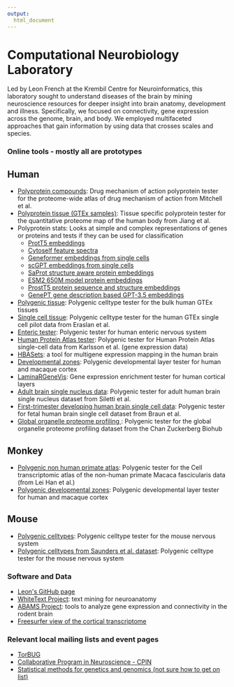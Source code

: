 ```yaml
---
output:
  html_document
---
```



# Computational Neurobiology Laboratory

Led by Leon French at the Krembil Centre for Neuroinformatics, this laboratory sought to understand diseases of the brain by mining neuroscience resources for deeper insight into brain anatomy, development and illness. Specifically, we focused on connectivity, gene expression across the genome, brain, and body. We employed multifaceted approaches that gain information by using data that crosses scales and species. 

### Online tools - mostly all are prototypes

## Human
* [Polyprotein compounds](https://poly-brain.shinyapps.io/polyprotein_drugs/): Drug mechanism of action polyprotein tester for the proteome-wide atlas of drug mechanism of action from Mitchell et al.
* [Polyprotein tissue (GTEx samples)](https://poly-brain.shinyapps.io/polyprotein_atlas/): Tissue specific polyprotein tester for the quantitative proteome map of the human body from Jiang et al.
* Polyprotein stats: Looks at simple and complex representations of genes or proteins and tests if they can be used for classification 
  * [ProtT5 embeddings](https://share.streamlit.io/leonfrench/polyprotein_stats/main/protein_embeddings_app.py) 
  * [Cytoself feature spectra](https://leonfrench-polyprotein-stats-protein-embeddings-app-czi--bys9gy.streamlitapp.com/)
  * [Geneformer embeddings from single cells](https://leonfrench-polyprotein-stats-protein-embeddings-app-gene-ng4s05.streamlit.app/)
  * [scGPT embeddings from single cells](https://probe-scgpt-gene-embeddings.streamlit.app/)
  * [SaProt structure aware protein embeddings](https://saprot-embeddings.streamlit.app/)
  * [ESM2 650M model protein embeddings](https://esm2-650m-embeddings.streamlit.app/)
  * [ProstT5 protein sequence and structure embeddings](https://prostt5-embeddings.streamlit.app/)
  * [GenePT gene description based GPT-3.5 embeddings](https://gene-pt-embeddings.streamlit.app/)
* [Polygenic tissue](https://derekhoward.shinyapps.io/gtex_enrichment/): Polygenic celltype tester for the bulk human GTEx tissues
* [Single cell tissue](https://polygenic.shinyapps.io/polygenic_gtex_single_cell/): Polygenic celltype tester for the human GTEx single cell pilot data from Eraslan et al.
* [Enteric tester](https://derekhoward.shinyapps.io/enteric_enrichment/): Polygenic tester for human enteric nervous system
* [Human Protein Atlas tester](https://polygenic.shinyapps.io/polygenic_singlecell_from_hpa/): Polygenic tester for Human Protein Atlas single-cell data from Karlsson et al. (gene expression data)
* [HBASets](https://hbaset.msl.ubc.ca/): a tool for multigene expression mapping in the human brain
* [Developmental zones](https://brain.shinyapps.io/polygenic_layers/): Polygenic developmental layer tester for human and macaque cortex
* [LaminaRGeneVis](https://ethanhkim.shinyapps.io/transcriptome_app/): Gene expression enrichment tester for human cortical layers
* [Adult brain single nucleus data](https://poly-brain.shinyapps.io/polygenic_snrna_from_siletti_et_al/): Polygenic tester for adult human brain single nucleus dataset from Siletti et al.
* [First-trimester developing human brain single cell data](https://poly-brain.shinyapps.io/polygenic_snrna_from_braun_et_al/): Polygenic tester for fetal human brain single cell dataset from Braun et al.
* [Global organelle proteome profiling
](https://poly-brain.shinyapps.io/polygenic_organelles/): Polygenic tester for the global organelle proteome profiling dataset from the Chan Zuckerberg Biohub


## Monkey
* [Polygenic non human primate atlas](https://polygenic.shinyapps.io/nhpca_polygenic/): Polygenic tester for the Cell transcriptomic atlas of the non-human primate Macaca fascicularis data (from Lei Han et al.)
* [Polygenic developmental zones](https://brain.shinyapps.io/polygenic_layers/): Polygenic developmental layer tester for human and macaque cortex


## Mouse

* [Polygenic celltypes](https://brain.shinyapps.io/polygenic_celltypes/): Polygenic celltype tester for the mouse nervous system
* [Polygenic celltypes from Saunders et al. dataset](https://brain.shinyapps.io/polygenicsaunderssinglecell/): Polygenic celltype tester for the mouse nervous system

### Software and Data

* [Leon's GitHub page](https://github.com/leonfrench)
* [WhiteText Project](http://www.chibi.ubc.ca/WhiteText/): text mining for neuroanatomy
* [ABAMS Project](https://github.com/leonfrench/ABAMS/tree/master/BAMSandAllen): tools to analyze gene expression and connectivity in the rodent brain
* [Freesurfer view of the cortical transcriptome](http://figshare.com/articles/A_FreeSurfer_view_of_the_cortical_transcriptome_generated_from_the_Allen_Human_Brain_Atlas/1439749)

### Relevant local mailing lists and event pages

* [TorBUG](https://lists.torbug.org/mailman/listinfo/announce)
* [Collaborative Program in Neuroscience - CPIN](http://www.neuroscience.utoronto.ca/aboutus/join-cpin.htm) 
* [Statistical methods for genetics and genomics (not sure how to get on list)](https://stage.utoronto.ca/home/isss)
